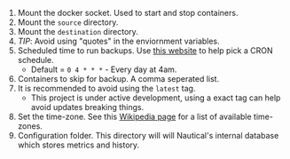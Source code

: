 1. Mount the docker socket. Used to start and stop containers.
2. Mount the `source` directory.
3. Mount the `destination` directory.
4. *TIP*: Avoid using "quotes" in the enviornment variables.
5. Scheduled time to run backups. Use [this website](https://crontab.guru) to help pick a CRON schedule.
    * Default = `0 4 * * *` - Every day at 4am.
6. Containers to skip for backup. A comma seperated list.
7. It is recommended to avoid using the `latest` tag.
    * This project is under active development, using a exact tag can help avoid updates breaking things.
8. Set the time-zone. See this [Wikipedia page](https://en.wikipedia.org/wiki/List_of_tz_database_time_zones) for a list of available time-zones.
9. Configuration folder. This directory will will Nautical's internal database which stores metrics and history.